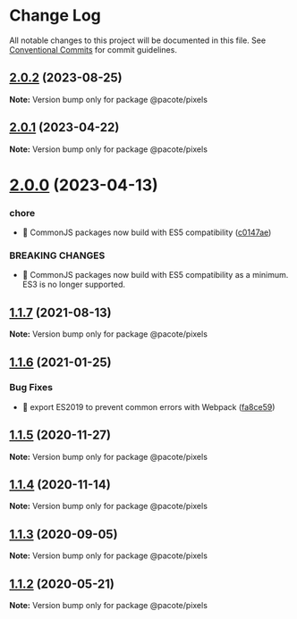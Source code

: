 # Change Log

All notable changes to this project will be documented in this file.
See [Conventional Commits](https://conventionalcommits.org) for commit guidelines.

## [2.0.2](https://github.com/PacoteJS/pacote/compare/@pacote/pixels@2.0.1...@pacote/pixels@2.0.2) (2023-08-25)

**Note:** Version bump only for package @pacote/pixels





## [2.0.1](https://github.com/PacoteJS/pacote/compare/@pacote/pixels@2.0.0...@pacote/pixels@2.0.1) (2023-04-22)

**Note:** Version bump only for package @pacote/pixels

# [2.0.0](https://github.com/PacoteJS/pacote/compare/@pacote/pixels@1.1.7...@pacote/pixels@2.0.0) (2023-04-13)

### chore

- 🤖 CommonJS packages now build with ES5 compatibility ([c0147ae](https://github.com/PacoteJS/pacote/commit/c0147aeffb81322ea59174a3961b10cfb3bf81e5))

### BREAKING CHANGES

- 🧨 CommonJS packages now build with ES5 compatibility as a minimum. ES3 is
  no longer supported.

## [1.1.7](https://github.com/PacoteJS/pacote/compare/@pacote/pixels@1.1.6...@pacote/pixels@1.1.7) (2021-08-13)

**Note:** Version bump only for package @pacote/pixels

## [1.1.6](https://github.com/PacoteJS/pacote/compare/@pacote/pixels@1.1.5...@pacote/pixels@1.1.6) (2021-01-25)

### Bug Fixes

- 🐛 export ES2019 to prevent common errors with Webpack ([fa8ce59](https://github.com/PacoteJS/pacote/commit/fa8ce59f925e1c888f9727291612490b30dd5842))

## [1.1.5](https://github.com/PacoteJS/pacote/compare/@pacote/pixels@1.1.4...@pacote/pixels@1.1.5) (2020-11-27)

**Note:** Version bump only for package @pacote/pixels

## [1.1.4](https://github.com/PacoteJS/pacote/compare/@pacote/pixels@1.1.3...@pacote/pixels@1.1.4) (2020-11-14)

**Note:** Version bump only for package @pacote/pixels

## [1.1.3](https://github.com/PacoteJS/pacote/compare/@pacote/pixels@1.1.2...@pacote/pixels@1.1.3) (2020-09-05)

**Note:** Version bump only for package @pacote/pixels

## [1.1.2](https://github.com/PacoteJS/pacote/compare/@pacote/pixels@1.1.1...@pacote/pixels@1.1.2) (2020-05-21)

**Note:** Version bump only for package @pacote/pixels
